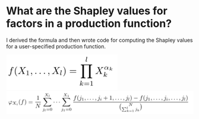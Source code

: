# What are the Shapley values for factors in a production function?
I derived the formula and then wrote code for computing the Shapley values for a user-specified production function.

<img src="images/generalized_production_func.png" alt="Production Function" width="300"/>

<img src="images/shapley_production_formula.png" alt="Production Function" width="800"/>



